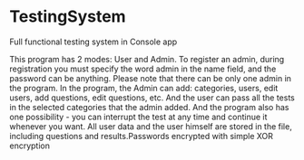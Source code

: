 # TestingSystem
Full functional testing system in Console app


This program has 2 modes: User and Admin. To register an admin, during registration you must specify the word admin in the name field, and the password can be anything. Please note that there can be only one admin in the program. In the program, the Admin can add: categories, users, edit users, add questions, edit questions, etc.
And the user can pass all the tests in the selected categories that the admin added. And the program also has one possibility - you can interrupt the test at any time and continue it whenever you want.
All user data and the user himself are stored in the file, including questions and results.Passwords encrypted with simple XOR encryption
